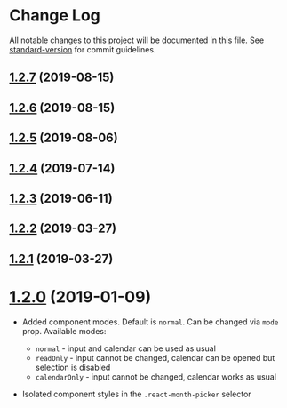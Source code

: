 # Change Log

All notable changes to this project will be documented in this file. See [standard-version](https://github.com/conventional-changelog/standard-version) for commit guidelines.

<a name="1.2.7"></a>
## [1.2.7](https://github.com/slavakisel/react-month-picker-input/compare/v1.2.6...v1.2.7) (2019-08-15)



<a name="1.2.6"></a>
## [1.2.6](https://github.com/slavakisel/react-month-picker-input/compare/v1.2.5...v1.2.6) (2019-08-15)



<a name="1.2.5"></a>
## [1.2.5](https://github.com/slavakisel/react-month-picker-input/compare/v1.2.4...v1.2.5) (2019-08-06)



<a name="1.2.4"></a>
## [1.2.4](https://github.com/slavakisel/react-month-picker-input/compare/v1.2.3...v1.2.4) (2019-07-14)



<a name="1.2.3"></a>
## [1.2.3](https://github.com/slavakisel/react-month-picker-input/compare/v1.2.2...v1.2.3) (2019-06-11)



<a name="1.2.2"></a>
## [1.2.2](https://github.com/slavakisel/react-month-picker-input/compare/v1.2.1...v1.2.2) (2019-03-27)



<a name="1.2.1"></a>
## [1.2.1](https://github.com/slavakisel/react-month-picker-input/compare/v1.1.6...v1.2.1) (2019-03-27)



<a name="1.2.0"></a>
# [1.2.0](https://github.com/slavakisel/react-month-picker-input/compare/v1.1.6...v1.2.0) (2019-01-09)

* Added component modes. Default is `normal`. Can be changed via `mode` prop. Available modes:
  * `normal` - input and calendar can be used as usual
  * `readOnly` - input cannot be changed, calendar can be opened but selection is disabled
  * `calendarOnly` - input cannot be changed,
  calendar works as usual

* Isolated component styles in the `.react-month-picker` selector
